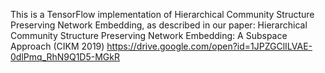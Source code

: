 This is a TensorFlow implementation of Hierarchical Community Structure Preserving Network Embedding, as described in our paper: Hierarchical Community Structure Preserving Network Embedding: A Subspace Approach (CIKM 2019) https://drive.google.com/open?id=1JPZGClILVAE-0dlPmq_RhN9Q1D5-MGkR

